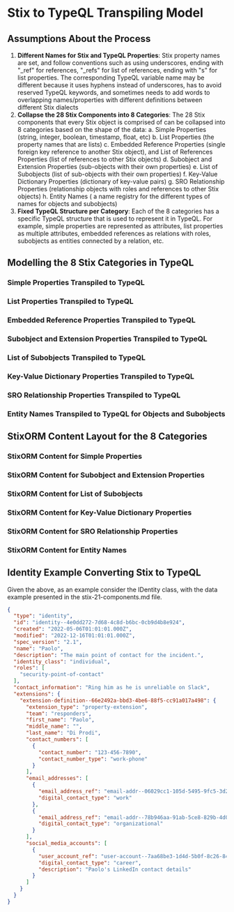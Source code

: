 # Stix to TypeQL Transpiling Model

## Assumptions About the Process

1. **Different Names for Stix and TypeQL Properties**: Stix property names are set, and follow conventions such as  using underscores, ending with "_ref" for references, "_refs" for list of references, ending with "s" for list properties. The corresponding TypeQL variable name may be different because it uses hyphens instead of underscores, has to avoid reserved TypeQL keywords, and sometimes needs to add words to overlapping names/properties with different definitions between different Stix dialects
2. **Collapse the 28 Stix Components into 8 Categories**: The 28 Stix components that every Stix object is comprised of can be collapsed into  8 categories based on the shape of the data:
   a. Simple Properties (string, integer, boolean, timestamp, float, etc)
   b. List Properties (the property names that are lists)
   c. Embedded Reference Properties (single foreign key reference to another Stix object), and  List of References Properties (list of references to other Stix objects)
   d. Subobject and Extension Properties (sub-objects with their own properties)
   e. List of Subobjects (list of sub-objects with their own properties)
   f. Key-Value Dictionary Properties (dictionary of key-value pairs)
   g. SRO Relationship Properties (relationship objects with roles and references to other Stix objects)
   h. Entity Names ( a name registry for the different types of names for objects and subobjects)
3. **Fixed TypeQL Structure per Category**: Each of the 8 categories has a specific TypeQL structure that is used to represent it in TypeQL. For example, simple properties are represented as attributes, list properties as multiple attributes, embedded references as relations with roles, subobjects as entities connected by a relation, etc.

## Modelling the 8 Stix Categories in TypeQL

### Simple Properties Transpiled to TypeQL


### List Properties Transpiled to TypeQL

### Embedded Reference Properties Transpiled to TypeQL

### Subobject and Extension Properties Transpiled to TypeQL

### List of Subobjects Transpiled to TypeQL

### Key-Value Dictionary Properties Transpiled to TypeQL

### SRO Relationship Properties Transpiled to TypeQL

### Entity Names Transpiled to TypeQL for Objects and Subobjects




## StixORM Content Layout for the 8 Categories

### StixORM Content for Simple Properties

### StixORM Content for Subobject and Extension Properties

### StixORM Content for List of Subobjects

### StixORM Content for Key-Value Dictionary Properties

### StixORM Content for SRO Relationship Properties

### StixORM Content for Entity Names


## Identity Example Converting Stix to TypeQL

Given the above, as an example consider the IDentity class, with the data example presented in the stix-21-components.md file.

```json
{
  "type": "identity",
  "id": "identity--4e0dd272-7d68-4c8d-b6bc-0cb9d4b8e924",
  "created": "2022-05-06T01:01:01.000Z",
  "modified": "2022-12-16T01:01:01.000Z",
  "spec_version": "2.1",
  "name": "Paolo",
  "description": "The main point of contact for the incident.",
  "identity_class": "individual",
  "roles": [
    "security-point-of-contact"
  ],
  "contact_information": "Ring him as he is unreliable on Slack",
  "extensions": {
    "extension-definition--66e2492a-bbd3-4be6-88f5-cc91a017a498": {
      "extension_type": "property-extension",
      "team": "responders",
      "first_name": "Paolo",
      "middle_name": "",
      "last_name": "Di Prodi",
      "contact_numbers": [
        {
          "contact_number": "123-456-7890",
          "contact_number_type": "work-phone"
        }
      ],
      "email_addresses": [
        {
          "email_address_ref": "email-addr--06029cc1-105d-5495-9fc5-3d252dd7af76",
          "digital_contact_type": "work"
        },
        {
          "email_address_ref": "email-addr--78b946aa-91ab-5ce8-829b-4d078a8ecc00",
          "digital_contact_type": "organizational"
        }
      ],
      "social_media_accounts": [
        {
          "user_account_ref": "user-account--7aa68be3-1d4d-5b0f-8c26-8410085e5741",
          "digital_contact_type": "career",
          "description": "Paolo's LinkedIn contact details"
        }
      ]
    }
  }
}

```
